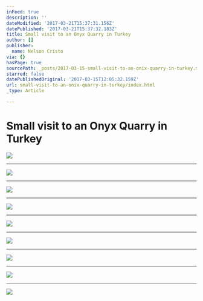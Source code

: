 ```yaml
---
inFeed: true
description: ''
dateModified: '2017-03-21T15:37:31.156Z'
datePublished: '2017-03-21T15:37:32.183Z'
title: Small visit to an Onyx Quarry in Turkey
author: []
publisher:
  name: Nelson Cristo
via: {}
hasPage: true
sourcePath: _posts/2017-03-15-small-visit-to-an-onix-quarry-in-turkey.md
starred: false
datePublishedOriginal: '2017-03-15T12:05:32.159Z'
url: small-visit-to-an-onix-quarry-in-turkey/index.html
_type: Article

---
```

# Small visit to an Onyx Quarry in Turkey
![](https://the-grid-user-content.s3-us-west-2.amazonaws.com/ecfca966-7346-4494-bf0f-16ae4eaeff83.jpg)

---

![](https://the-grid-user-content.s3-us-west-2.amazonaws.com/c25dbb17-9300-4c0e-a574-8411fad7152e.jpg)

---

![](https://the-grid-user-content.s3-us-west-2.amazonaws.com/99ca2c0f-1ea5-40ef-a591-87090c180608.jpg)

---

![](https://the-grid-user-content.s3-us-west-2.amazonaws.com/27827891-3b46-4e78-93e7-a2f6e7a8881f.jpg)

---

![](https://the-grid-user-content.s3-us-west-2.amazonaws.com/d4b69760-e10a-4b77-bf19-24cf902932c4.jpg)

---

![](https://the-grid-user-content.s3-us-west-2.amazonaws.com/0535f4c0-7f1f-490d-ba6c-921857ddfcdb.jpg)

---

![](https://the-grid-user-content.s3-us-west-2.amazonaws.com/cf59e956-2714-4774-832b-1963a7fd0a16.jpg)

---

![](https://the-grid-user-content.s3-us-west-2.amazonaws.com/efd820a8-d276-450b-a602-57a219cb378d.jpg)

---

![](https://the-grid-user-content.s3-us-west-2.amazonaws.com/51a3663c-3579-4bc1-bd21-0963849a3252.jpg)